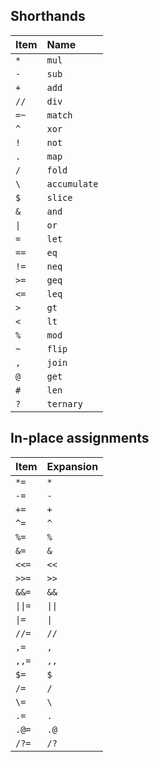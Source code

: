 ## Shorthands

| Item | Name |
| :-- | :-- |
| `*` | `mul` |
| `-` | `sub` |
| `+` | `add` |
| `//` | `div` |
| `=~` | `match` |
| `^` | `xor` |
| `!` | `not` |
| `.` | `map` |
| `/` | `fold` |
| `\` | `accumulate` |
| `$` | `slice` |
| `&` | `and` |
| `\|` | `or` |
| `=` | `let` |
| `==` | `eq` |
| `!=` | `neq` |
| `>=` | `geq` |
| `<=` | `leq` |
| `>` | `gt` |
| `<` | `lt` |
| `%` | `mod` |
| `~` | `flip` |
| `,` | `join` |
| `@` | `get` |
| `#` | `len` |
| `?` | `ternary` |

## In-place assignments

| Item | Expansion |
| :-- | :-- |
| `*=` | `*` |
| `-=` | `-` |
| `+=` | `+` |
| `^=` | `^` |
| `%=` | `%` |
| `&=` | `&` |
| `<<=` | `<<` |
| `>>=` | `>>` |
| `&&=` | `&&` |
| `\|\|=` | `\|\|` |
| `\|=` | `\|` |
| `//=` | `//` |
| `,=` | `,` |
| `,,=` | `,,` |
| `$=` | `$` |
| `/=` | `/` |
| `\=` | `\` |
| `.=` | `.` |
| `.@=` | `.@` |
| `/?=` | `/?` |

